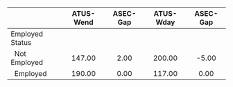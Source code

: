 
|                      |    ATUS-Wend |     ASEC-Gap |    ATUS-Wday |     ASEC-Gap |
| -------------------- | :----------: | :----------: | :----------: | :----------: |
| Employed Status      |              |              |              |              |
| &nbsp;&nbsp;Not Employed |       147.00 |         2.00 |       200.00 |        -5.00 |
| &nbsp;&nbsp;Employed |       190.00 |         0.00 |       117.00 |         0.00 |

